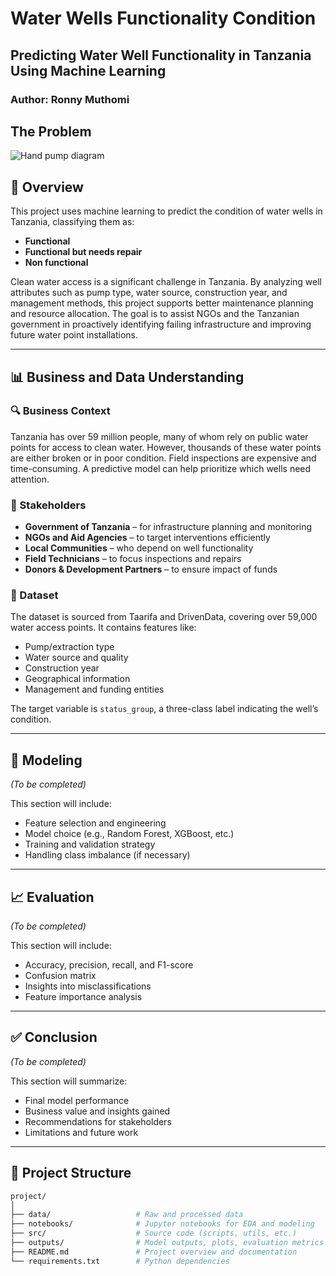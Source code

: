 # Water Wells Functionality Condition

##  Predicting Water Well Functionality in Tanzania Using Machine Learning

### Author: Ronny Muthomi


## The Problem

<img src="C:/Users/ronny somi/Downloads/hand_pump_diagram.png" alt="Hand pump diagram" height="" />


## 📌 Overview

This project uses machine learning to predict the condition of water wells in Tanzania, classifying them as:

- **Functional**
- **Functional but needs repair**
- **Non functional**

Clean water access is a significant challenge in Tanzania. By analyzing well attributes such as pump type, water source, construction year, and management methods, this project supports better maintenance planning and resource allocation. The goal is to assist NGOs and the Tanzanian government in proactively identifying failing infrastructure and improving future water point installations.

---

## 📊 Business and Data Understanding

### 🔍 Business Context

Tanzania has over 59 million people, many of whom rely on public water points for access to clean water. However, thousands of these water points are either broken or in poor condition. Field inspections are expensive and time-consuming. A predictive model can help prioritize which wells need attention.

### 🎯 Stakeholders

- **Government of Tanzania** – for infrastructure planning and monitoring
- **NGOs and Aid Agencies** – to target interventions efficiently
- **Local Communities** – who depend on well functionality
- **Field Technicians** – to focus inspections and repairs
- **Donors & Development Partners** – to ensure impact of funds

### 📁 Dataset

The dataset is sourced from Taarifa and DrivenData, covering over 59,000 water access points. It contains features like:

- Pump/extraction type
- Water source and quality
- Construction year
- Geographical information
- Management and funding entities

The target variable is `status_group`, a three-class label indicating the well’s condition.

---

## 🤖 Modeling

*(To be completed)*

This section will include:
- Feature selection and engineering
- Model choice (e.g., Random Forest, XGBoost, etc.)
- Training and validation strategy
- Handling class imbalance (if necessary)

---

## 📈 Evaluation

*(To be completed)*

This section will include:
- Accuracy, precision, recall, and F1-score
- Confusion matrix
- Insights into misclassifications
- Feature importance analysis

---

## ✅ Conclusion

*(To be completed)*

This section will summarize:
- Final model performance
- Business value and insights gained
- Recommendations for stakeholders
- Limitations and future work

---

## 📂 Project Structure

```bash
project/
│
├── data/                   # Raw and processed data
├── notebooks/              # Jupyter notebooks for EDA and modeling
├── src/                    # Source code (scripts, utils, etc.)
├── outputs/                # Model outputs, plots, evaluation metrics
├── README.md               # Project overview and documentation
└── requirements.txt        # Python dependencies
